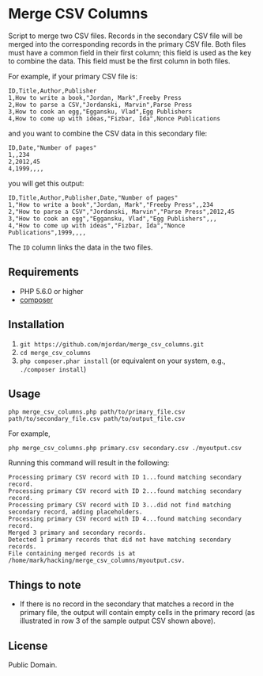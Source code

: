 # Merge CSV Columns

Script to merge two CSV files. Records in the secondary CSV file will be merged into the corresponding records in the primary CSV file. Both files must have a common field in their first column; this field is used as the key to combine the data. This field must be the first column in both files.

For example, if your primary CSV file is:

```
ID,Title,Author,Publisher
1,How to write a book,"Jordan, Mark",Freeby Press
2,How to parse a CSV,"Jordanski, Marvin",Parse Press
3,How to cook an egg,"Eggansku, Vlad",Egg Publishers
4,How to come up with ideas,"Fizbar, Ida",Nonce Publications

```

and you want to combine the CSV data in this secondary file:

```
ID,Date,"Number of pages"
1,,234
2,2012,45
4,1999,,,,
```

you will get this output:

```
ID,Title,Author,Publisher,Date,"Number of pages"
1,"How to write a book","Jordan, Mark","Freeby Press",,234
2,"How to parse a CSV","Jordanski, Marvin","Parse Press",2012,45
3,"How to cook an egg","Eggansku, Vlad","Egg Publishers",,,
4,"How to come up with ideas","Fizbar, Ida","Nonce Publications",1999,,,,
```

The `ID` column links the data in the two files.

## Requirements

* PHP 5.6.0 or higher
* [composer](https://getcomposer.org/)

## Installation

1. `git https://github.com/mjordan/merge_csv_columns.git`
1. `cd merge_csv_columns`
1. `php composer.phar install` (or equivalent on your system, e.g., `./composer install`)

## Usage

`php merge_csv_columns.php path/to/primary_file.csv path/to/secondary_file.csv path/to/output_file.csv`

For example,

`php merge_csv_columns.php primary.csv secondary.csv ./myoutput.csv`

Running this command will result in the following:

```
Processing primary CSV record with ID 1...found matching secondary record.
Processing primary CSV record with ID 2...found matching secondary record.
Processing primary CSV record with ID 3...did not find matching secondary record, adding placeholders.
Processing primary CSV record with ID 4...found matching secondary record.
Merged 3 primary and secondary records.
Detected 1 primary records that did not have matching secondary records.
File containing merged records is at /home/mark/hacking/merge_csv_columns/myoutput.csv.
```

## Things to note

* If there is no record in the secondary that matches a record in the primary file, the output will contain empty cells in the primary record (as illustrated in row 3 of the sample output CSV shown above).

## License

Public Domain.

